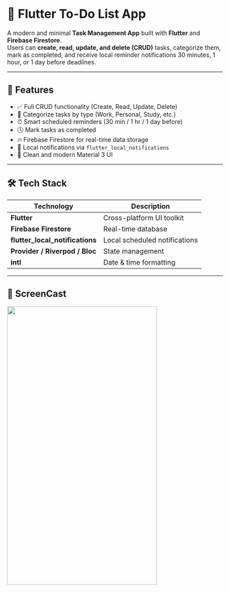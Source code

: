# 📝 Flutter To-Do List App

A modern and minimal **Task Management App** built with **Flutter** and **Firebase Firestore**.  
Users can **create, read, update, and delete (CRUD)** tasks, categorize them, mark as completed, and receive local reminder notifications 30 minutes, 1 hour, or 1 day before deadlines.

---

## 🚀 Features

- ✅ Full CRUD functionality (Create, Read, Update, Delete)
- 📂 Categorize tasks by type (Work, Personal, Study, etc.)
- ⏰ Smart scheduled reminders (30 min / 1 hr / 1 day before)
- 🕓 Mark tasks as completed
- 🔥 Firebase Firestore for real-time data storage
- 📱 Local notifications via `flutter_local_notifications`
- 🎨 Clean and modern Material 3 UI

---

## 🛠️ Tech Stack

| Technology | Description |
|-------------|-------------|
| **Flutter** | Cross-platform UI toolkit |
| **Firebase Firestore** | Real-time database |
| **flutter_local_notifications** | Local scheduled notifications |
| **Provider / Riverpod / Bloc** | State management |
| **intl** | Date & time formatting |

---

## 📸 ScreenCast
<img src = "screencast.gif" width="350" height = "650">